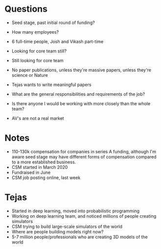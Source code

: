# Questions

* Seed stage, past initial round of funding?

* How many employees?
* 6 full-time people, Josh and Vikash part-time

* Looking for core team still?
* Still looking for core team

* No paper publications, unless they're massive papers, unless they're science or Nature
* Tejas wants to write meaningful papers
 
* What are the general responsibilities and requirements of the job?

* Is there anyone I would be working with more closely than the whole team?

* AV's are not a real market


# Notes

* 110-130k compensation for companies in series A funding, although I'm aware
  seed stage may have different forms of compensation compared to a more
  established business.
* CSM started in March 2020
* Fundraised in June
* CSM job posting online, last week

# Tejas
* Started in deep learning, moved into probabilistic programming
* Working on deep learning team, and noticed millions of people creating simulators
* CSM trying to build large-scale simulators of the world
* Where are people building models right now?
* 5-7 million people/professionals who are creating 3D models of the world
